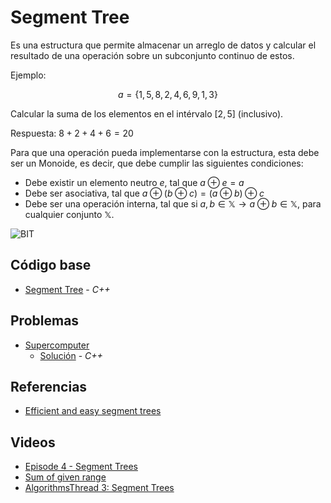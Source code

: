 # Segment Tree
Es una estructura que permite almacenar un arreglo de datos y calcular el resultado de una operación sobre un subconjunto continuo de estos.

Ejemplo:

$$a = \{1,5,8,2,4,6,9,1,3\}$$

Calcular la suma de los elementos en el intérvalo $[2,5]$ (inclusivo).

Respuesta: $8+2+4+6 = 20$

Para que una operación pueda implementarse con la estructura, esta debe ser un Monoide, es decir, que debe cumplir las siguientes condiciones:
* Debe existir un elemento neutro $e$, tal que $a\oplus e=a$
* Debe ser asociativa, tal que $a\oplus (b\oplus c)=(a\oplus b)\oplus c$
* Debe ser una operación interna, tal que si $a,b \in \mathbb{X} \rightarrow a\oplus b \in \mathbb{X}$, para cualquier conjunto $\mathbb{X}$.

![BIT](https://he-s3.s3.amazonaws.com/media/uploads/a0c7f90.jpg)

## Código base
-  [Segment Tree](SegmentTree.cpp) - _C++_

## Problemas
-  [Supercomputer](https://vjudge.net/problem/Kattis-supercomputer)
    -  [Solución](Supercomputer.cpp) - _C++_
## Referencias 
-  [Efficient and easy segment trees](https://codeforces.com/blog/entry/18051)
## Videos
-  [Episode 4 - Segment Trees](https://www.youtube.com/watch?v=Tr-xEGoByFQ)
-  [Sum of given range](https://www.youtube.com/watch?v=2bSS8rtFym4)
-  [AlgorithmsThread 3: Segment Trees](https://www.youtube.com/watch?v=QvgpIX4_vyA)